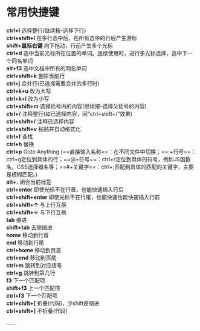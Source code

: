 # 常用快捷键  
  
**ctrl+l** 选择整行(继续按-选择下行)  
**ctrl+shift+l** 在多行选中后，在所有选中的行后产生游标  
**shift+鼠标右键** 向下拖动，行前产生多个光标  
**ctrl+d** 选中当前光标所在位置的单词。连续使用时，进行多光标选择，选中下一个同名单词  
**alt+f3** 选中文档中所有的同名单词  
**ctrl+shift+k** 删除当前行  
**ctrl+j** 合并行(已选择需要合并的多行时)  
**ctrl+k+u** 改为大写  
**ctrl+k+l** 改为小写  
**ctrl+shift+m** 选择括号内的内容(继续按-选择父括号的内容)  
**ctrl+/** 注释整行(如已选择内容，同“ctrl+shift+/”效果)  
**ctrl+shift+/** 注释已选择内容  
**ctrl+shift+v** 粘贴并自动格式化  
**ctrl+f** 查找  
**ctrl+h** 替换  
**ctrl+p** Goto Anything (==直接输入名称==：在不同文件中切换；==:+行号==：ctrl+g定位到具体的行；==@+符号==：ctrl+r定位到具体的符号，例如JS函数名，CSS选择器名等；==#+关键字==：ctrl+;匹配到具体的匹配的关键字，主要是模糊匹配。)  
**alt+.** 闭合当前标签  
**ctrl+enter** 即使光标不在行首，也能快速插入行后  
**ctrl+shift+enter** 即使光标不在行尾，也能快速也能快速插入行前  
**ctrl+shift+↑** 与上行互换  
**ctrl+shift+↓** 与下行互换  
**tab** 缩进  
**shift+tab** 去除缩进  
**home** 移动到行首  
**end** 移动到行尾  
**ctrl+home** 移动到页首  
**ctrl+end** 移动到页尾  
**ctrl+m** 跳转到对应括号  
**ctrl+g** 跳转到第几行  
**f3** 下一个匹配项  
**shift+f3** 上一个匹配项  
**ctrl+f3** 下一个匹配项  
**ctrl+shift+[** 折叠(代码)，少shift是缩进  
**ctrl+shift+]** 不折叠(代码)  
  
……  
